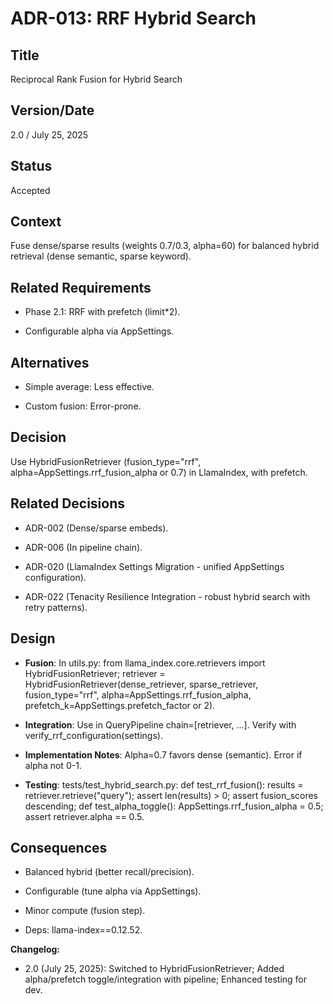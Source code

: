 # ADR-013: RRF Hybrid Search

## Title

Reciprocal Rank Fusion for Hybrid Search

## Version/Date

2.0 / July 25, 2025

## Status

Accepted

## Context

Fuse dense/sparse results (weights 0.7/0.3, alpha=60) for balanced hybrid retrieval (dense semantic, sparse keyword).

## Related Requirements

- Phase 2.1: RRF with prefetch (limit*2).

- Configurable alpha via AppSettings.

## Alternatives

- Simple average: Less effective.

- Custom fusion: Error-prone.

## Decision

Use HybridFusionRetriever (fusion_type="rrf", alpha=AppSettings.rrf_fusion_alpha or 0.7) in LlamaIndex, with prefetch.

## Related Decisions

- ADR-002 (Dense/sparse embeds).

- ADR-006 (In pipeline chain).

- ADR-020 (LlamaIndex Settings Migration - unified AppSettings configuration).

- ADR-022 (Tenacity Resilience Integration - robust hybrid search with retry patterns).

## Design

- **Fusion**: In utils.py: from llama_index.core.retrievers import HybridFusionRetriever; retriever = HybridFusionRetriever(dense_retriever, sparse_retriever, fusion_type="rrf", alpha=AppSettings.rrf_fusion_alpha, prefetch_k=AppSettings.prefetch_factor or 2).

- **Integration**: Use in QueryPipeline chain=[retriever, ...]. Verify with verify_rrf_configuration(settings).

- **Implementation Notes**: Alpha=0.7 favors dense (semantic). Error if alpha not 0-1.

- **Testing**: tests/test_hybrid_search.py: def test_rrf_fusion(): results = retriever.retrieve("query"); assert len(results) > 0; assert fusion_scores descending; def test_alpha_toggle(): AppSettings.rrf_fusion_alpha = 0.5; assert retriever.alpha == 0.5.

## Consequences

- Balanced hybrid (better recall/precision).

- Configurable (tune alpha via AppSettings).

- Minor compute (fusion step).

- Deps: llama-index==0.12.52.

**Changelog:**  

- 2.0 (July 25, 2025): Switched to HybridFusionRetriever; Added alpha/prefetch toggle/integration with pipeline; Enhanced testing for dev.
